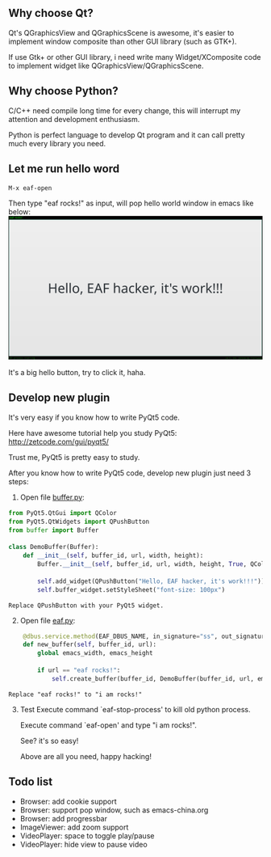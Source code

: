## Why choose Qt?
Qt's QGraphicsView and QGraphicsScene is awesome, it's easier to implement window composite than other GUI library (such as GTK+).

If use Gtk+ or other GUI library, i need write many Widget/XComposite code to implement widget like QGraphicsView/QGraphicsScene.

## Why choose Python?
C/C++ need compile long time for every change, this will interrupt my attention and development enthusiasm.

Python is perfect language to develop Qt program and it can call pretty much every library you need.

## Let me run hello word
```
M-x eaf-open
```

Then type "eaf rocks!" as input, will pop hello world window in emacs like below:
![img](./screenshot/hello_world.png)

It's a big hello button, try to click it, haha.

## Develop new plugin
It's very easy if you know how to write PyQt5 code.

Here have awesome tutorial help you study PyQt5: http://zetcode.com/gui/pyqt5/

Trust me, PyQt5 is pretty easy to study.

After you know how to write PyQt5 code, develop new plugin just need 3 steps:

1. Open file [buffer.py](app/demo/buffer.py):
```Python
from PyQt5.QtGui import QColor
from PyQt5.QtWidgets import QPushButton
from buffer import Buffer

class DemoBuffer(Buffer):
    def __init__(self, buffer_id, url, width, height):
        Buffer.__init__(self, buffer_id, url, width, height, True, QColor(0, 0, 0, 255))

        self.add_widget(QPushButton("Hello, EAF hacker, it's work!!!"))
        self.buffer_widget.setStyleSheet("font-size: 100px")
```

    Replace QPushButton with your PyQt5 widget.

2. Open file [eaf.py](core/eaf.py):
```Python
    @dbus.service.method(EAF_DBUS_NAME, in_signature="ss", out_signature="s")
    def new_buffer(self, buffer_id, url):
        global emacs_width, emacs_height

        if url == "eaf rocks!":
            self.create_buffer(buffer_id, DemoBuffer(buffer_id, url, emacs_width, emacs_height))
```

    Replace "eaf rocks!" to "i am rocks!"

3. Test
    Execute command `eaf-stop-process' to kill old python process.

    Execute command `eaf-open' and type "i am rocks!".

    See? it's so easy!

    Above are all you need, happy hacking!

## Todo list
* Browser: add cookie support
* Browser: support pop window, such as emacs-china.org
* Browser: add progressbar
* ImageViewer: add zoom support
* VideoPlayer: space to toggle play/pause
* VideoPlayer: hide view to pause video
